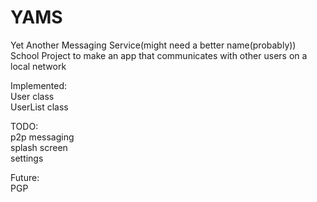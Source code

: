 # YAMS
Yet Another Messaging Service(might need a better name(probably))<br />
School Project to make an app that communicates with other users on a local network <br />

Implemented:<br />
  User class<br />
  UserList class<br />
  
TODO:<br />
  p2p messaging<br />
  splash screen <br />
  settings<br />
  
Future:<br />
  PGP<br />
  
